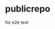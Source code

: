 # publicrepo
for e2e test
















































































































































































































































































































































































































































































































































































































































































































































































































































































































































































































































































































































































































































































































































































































































































































































































































































































































































































































































































































































































































































































































